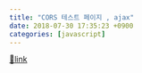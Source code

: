 ```yaml
---
title: "CORS 테스트 페이지 , ajax"
date: 2018-07-30 17:35:23 +0900
categories: [javascript]
---
```





[🔗link](http://www.mins01.com/mh/tech/read/1178)